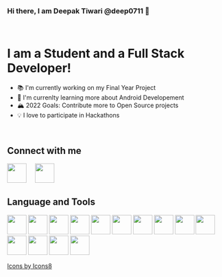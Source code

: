 <h3>Hi there, I am Deepak Tiwari @deep0711 👋</h3>
<br/>
<h1>I am a Student and a Full Stack Developer!</h1>
<ul>
    <li>📚 I'm currently working on my Final Year Project</li>
    <li>🌱 I'm currenlty learning more about Android Developement</li>
    <li>🏔️ 2022 Goals: Contribute more to Open Source projects</li>
    <li>💡 I love to participate in Hackathons</li>
</ul>
<br/>
<h2>Connect with me</h2>

[<img src="https://img.icons8.com/external-justicon-lineal-color-justicon/64/000000/external-linkedin-social-media-justicon-lineal-color-justicon.png" height="45px"/>](https://www.linkedin.com/in/deep-tiw/) &nbsp; &nbsp; [<img src="https://img.icons8.com/fluency/48/000000/mail.png" height="45px"/>](mailto:deepakait5090@gmail.com)

<h2>Language and Tools</h2>

<img src="https://img.icons8.com/color/48/000000/c-programming.png" height="45px"/>
<img src="https://img.icons8.com/color/48/000000/c-plus-plus-logo.png" height="45px"/>
<img src="https://img.icons8.com/color/48/000000/python--v1.png" height="45px"/>
<img src="https://img.icons8.com/color/48/000000/javascript--v1.png" height="45px"/>
<img src="https://img.icons8.com/color/48/000000/golang.png" height="45px"/>
<img src="https://img.icons8.com/color/48/000000/html-5--v1.png" height="45px"/>
<img src="https://img.icons8.com/color/48/000000/css3.png" height="45px"/>
<img src="https://img.icons8.com/color/48/000000/react-native.png" height="45px"/>
<img src="https://img.icons8.com/color/48/000000/nodejs.png" height="45px"/>
<img src="https://img.icons8.com/color/48/000000/angularjs.png" height="45px"/>
<img src="https://img.icons8.com/color/48/000000/postgreesql.png" height="45px"/>
<img src="https://img.icons8.com/color/48/000000/mysql-logo.png" height="45px"/>
<img src="https://img.icons8.com/fluency/48/000000/github.png" height="45px"/>
<img src="https://img.icons8.com/color/48/000000/linux--v2.png" height="45px"/>

<p><a href="https://icons8.com">Icons by Icons8</a></p>
